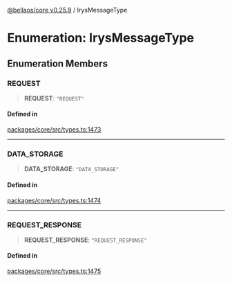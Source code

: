 [@bellaos/core v0.25.9](../index.md) / IrysMessageType

# Enumeration: IrysMessageType

## Enumeration Members

### REQUEST

> **REQUEST**: `"REQUEST"`

#### Defined in

[packages/core/src/types.ts:1473](https://github.com/bellaOS/bella/blob/main/packages/core/src/types.ts#L1473)

***

### DATA\_STORAGE

> **DATA\_STORAGE**: `"DATA_STORAGE"`

#### Defined in

[packages/core/src/types.ts:1474](https://github.com/bellaOS/bella/blob/main/packages/core/src/types.ts#L1474)

***

### REQUEST\_RESPONSE

> **REQUEST\_RESPONSE**: `"REQUEST_RESPONSE"`

#### Defined in

[packages/core/src/types.ts:1475](https://github.com/bellaOS/bella/blob/main/packages/core/src/types.ts#L1475)
